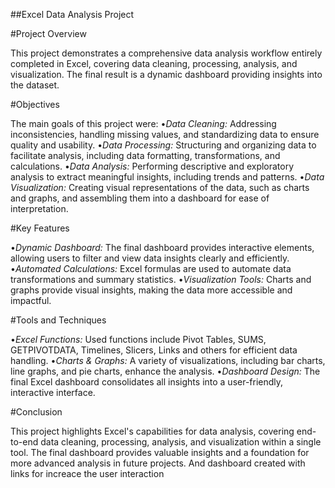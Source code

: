 ##Excel Data Analysis Project

#Project Overview

This project demonstrates a comprehensive data analysis workflow entirely completed in Excel, covering data cleaning, processing, analysis, and visualization. The final result is a dynamic dashboard providing insights into the dataset.

#Objectives

The main goals of this project were:
•_Data Cleaning:_ Addressing inconsistencies, handling missing values, and standardizing data to ensure quality and usability.
•_Data Processing:_ Structuring and organizing data to facilitate analysis, including data formatting, transformations, and calculations.
•_Data Analysis:_ Performing descriptive and exploratory analysis to extract meaningful insights, including trends and patterns.
•_Data Visualization:_ Creating visual representations of the data, such as charts and graphs, and assembling them into a dashboard for ease of interpretation.

#Key Features

•_Dynamic Dashboard:_ The final dashboard provides interactive elements, allowing users to filter and view data insights clearly and efficiently.
•_Automated Calculations:_ Excel formulas are used to automate data transformations and summary statistics.
•_Visualization Tools:_ Charts and graphs provide visual insights, making the data more accessible and impactful.

#Tools and Techniques

•_Excel Functions:_ Used functions include Pivot Tables, SUMS, GETPIVOTDATA, Timelines, Slicers, Links and others for efficient data handling.
•_Charts & Graphs:_ A variety of visualizations, including bar charts, line graphs, and pie charts, enhance the analysis.
•_Dashboard Design:_ The final Excel dashboard consolidates all insights into a user-friendly, interactive interface.

#Conclusion

This project highlights Excel's capabilities for data analysis, covering end-to-end data cleaning, processing, analysis, and visualization within a single tool. The final dashboard provides valuable insights and a foundation for more advanced analysis in future projects. And dashboard created with links for increace the user interaction
